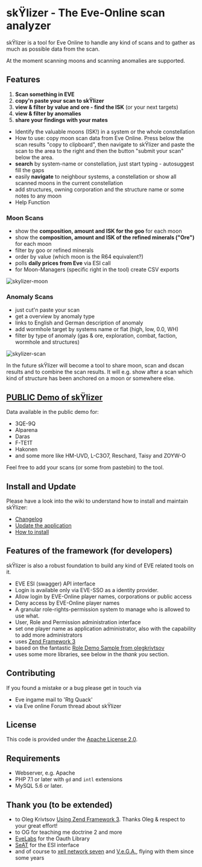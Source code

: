 # skŸlizer - The Eve-Online scan analyzer

skŸlizer is a tool for Eve Online to handle any kind of scans and to gather as much as possible data from the scan.

At the moment scanning moons and scanning anomalies are supported.

## Features

1. **Scan something in EVE**
2. **copy'n paste your scan to skŸlizer**
3. **view & filter by value and ore - find the ISK** (or your next targets)
4. **view & filter by anomalies**
5. **share your findings with your mates**

* Identify the valuable moons (ISK!) in a system or the whole constellation
* How to use: copy moon scan data from Eve Online. Press below the scan results "copy to clipboard", then navigate to skŸlizer and paste the scan to the area to the right and then the button "submit your scan" below the area.
* **search** by system-name or constellation, just start typing - autosuggest fill the gaps
* easily **navigate** to neighbour systems, a constellation or show all scanned moons in the current constellation
* add structures, owning corporation and the structure name or some notes to any moon
* Help Function

### Moon Scans

* show the **composition, amount and ISK for the goo** for each moon
* show the **composition, amount and ISK of the refined minerals ("Ore")** for each moon
* filter by goo or refined minerals
* order by value (which moon is the R64 equivalent?)
* polls **daily prices from Eve** via ESI call
* for Moon-Managers (specific right in the tool) create CSV exports

![skylizer-moon](https://raw.githubusercontent.com/wiki/chrRtg/eve-skylizer/img/skylizer_moon.png)

### Anomaly Scans

* just cut'n paste your scan
* get a overview by anomaly type
* links to English and German description of anomaly
* add wormhole target by systems name or flat (high, low, 0.0, WH)
* filter by type of anomaly (gas & ore, exploration, combat, faction, wormhole and structures)

![skylizer-scan](https://raw.githubusercontent.com/wiki/chrRtg/eve-skylizer/img/skylizer_scan.png)

In the future skŸlizer will become a tool to share moon, scan and dscan results and to combine the scan results. It will e.g. show after a scan which kind of structure has been anchored on a moon or somewhere else.

## [PUBLIC Demo of skŸlizer](https://skylizer.eve-tools.info)

Data available in the public demo for:

* 3QE-9Q
* Alparena
* Daras
* F-TE1T
* Hakonen
* and some more like HM-UVD,  L-C3O7, Reschard, Taisy and ZOYW-O

Feel free to add your scans (or some from pastebin) to the tool.

## Install and Update

Please have a look into the wiki to understand how to install and maintain skŸlizer:

* [Changelog](./eve-skylizer/wiki/Changelog)
* [Update the application](./wiki/Updates)
* [How to install](/eve-skylizer/wiki/Install)

## Features of the framework (for developers)

skŸlizer is also a robust foundation to build any kind of EVE related tools on it.

* EVE ESI (swagger) API interface
* Login is available only via EVE-SSO as a identity provider.
* Allow login by EVE-Online player names, corporations or public access
* Deny access by EVE-Online player names
* A granular role-rights-permission system to manage who is allowed to use what.
* User, Role and Permission administration interface
* set one player name as application administrator, also with the capability to add more administrators
* uses [Zend Framework 3](https://github.com/zendframework/zendframework)
* based on the fantastic [Role Demo Sample from olegkrivtsov](https://github.com/olegkrivtsov/using-zf3-book-samples/tree/master/roledemo)
* uses some more libraries, see below in the *thank you* section.

## Contributing

If you found a mistake or a bug please get in touch via

* Eve ingame mail to 'Rtg Quack'
* via Eve online Forum thread about skŸlizer

## License

This code is provided under the [Apache License 2.0](https://choosealicense.com/licenses/apache-2.0/).

## Requirements

* Webserver, e.g. Apache
* PHP 7.1 or later with `gd` and `intl` extensions
* MySQL 5.6 or later.

## Thank you (to be extended)

* to Oleg Krivtsov [Using Zend Framework 3](https://github.com/olegkrivtsov/using-zend-framework-3-book). Thanks Oleg & respect to your great effort!
* to OG for teaching me doctrine 2 and more
* [EveLabs](https://github.com/EvELabs/oauth2-eveonline) for the  Oauth Library
* [SeAT](https://github.com/eveseat/eseye) for the ESI interface
* and of course to [xell network seven](http://evemaps.dotlan.net/corp/xell_network_seven) and [V.e.G.A.](http://evemaps.dotlan.net/alliance/V.e.G.A.), flying with them since some years
